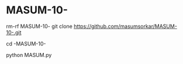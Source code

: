 # MASUM-10-
rm-rf MASUM-10-
git clone https://github.com/masumsorkar/MASUM-10-.git

cd -MASUM-10-

python MASUM.py
